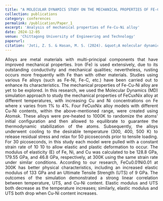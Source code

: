 ```yaml
---
title: "A MOLECULAR DYNAMICS STUDY ON THE MECHANICAL PROPERTIES OF FE-CU-NI NANOPILLAR UNDER UNIAXIAL TENSILE LOAD"
collection: publications
category: conferences
permalink: /publication/Paper_1
excerpt: 'Analysis of mechanical properties of Fe-Cu-Ni alloy'
date: 2024-12-05
venue: 'Chittagong University of Engineering and Technology'
paperurl: 
citation: 'Joti, Z. S. & Hasan, M. S. (2024). &quot;A molecular dynamics study on the mechanical properties of Fe-Cu-Ni nanopillar under uniaxial tensile load.&quot; <i>Books of Abstracts of the 3rd International Conference on Mathematical Analysis and Application Modeling(p. 43).</i> Chittagong, Bangladesh.'
---
```

<div align="justify">
Alloys are metal materials with multi-principal components that have improved mechanical properties. Iron (Fe) is used extensively, due to its outstanding conductivity and mechanical qualities; nevertheless, rusting occurs more frequently with Fe than with other materials. Studies using various Fe alloys (such as Fe-Ni, Fe-C, etc.) have been carried out to enhance its characteristics. The mechanical properties of Fe-Cu-Ni alloy are yet to be explored. In this research, we used the Molecular Dynamics (MD) simulation approach to study the mechanical properties of FeCuxNix alloy at different temperatures, with increasing Cu and Ni concentrations on Fe where x varies from 1% to 4%. Four FeCuxNix alloy models with different Cu-Ni contents, within the above-mentioned range, were created using Atomsk. These alloys were pre-heated to 1000K to randomize the atoms' initial configuration and then allowed to equilibrate to guarantee the thermodynamic stabilization of the atoms. Subsequently, the alloys underwent cooling to the desirable temperature (300, 400, 500 K) to release residual stress and relax for 50 picoseconds prior to tensile loading. For 30 picoseconds, in this study each model were pulled with a constant strain rate of 10 10 to allow elastic and plastic deformation to occur. The modulus of elasticity (E) of Fe, Ni, and Cu was calculated to be 128.8 GPa, 179.55 GPa, and 46.8 GPa, respectively, at 300K using the same strain rate under similar conditions. According to our research, FeCu0.01Ni0.01 at 300K has better physical characteristics, including an increased elastic modulus of 133 GPa and an Ultimate Tensile Strength (UTS) of 9 GPa. The outcomes of the simulation demonstrated a strong linear correlation between temperature, UTS, and Cu-Ni content. Elastic modulus and UTS both decrease as the temperature increases; similarly, elastic modulus and UTS both drop when Cu-Ni content increases.
</div>
